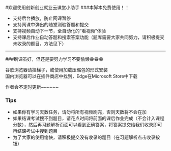 #欢迎使用创新创业就业云课堂小助手
###本脚本免费使用！！

* 支持后台播放，防止网课暂停
* 支持网课中弹出的随堂测验答题和提交
* 支持视频自动下一节，全自动化的“看视频”体验
* 支持课后作业自动答题和搜索答案功能（题库需要大家共同努力，请积极提交未收录的题目，方法见下）

---

###刷课虽好，但还是要努力学习不要偷懒😁😁😁

谷歌浏览器请挂梯子，或使用加载压缩包的形式安装  
国内浏览器可以在插件商店中找到，Edge在Microsoft Store中下载  

作者会不定时更新~~~~~~

### Tips
* 如果你有学习天数任务，请勿将所有视频刷完，否则天数将不会在加
* 如果结课考试搜不到题目，请花点时间将前面的课后作业完成（不会计入课程分数），然后再习题解析页面可以看到正确答案，将答案提交给我们收录即可再结课考试中搜到题目
* 为了大家的使用愉快，请积极提交没有收录的题目（在习题解析点击收录按钮）
